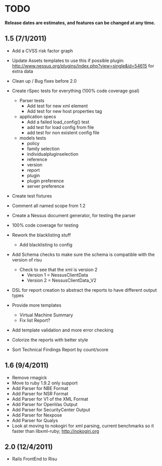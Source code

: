 # TODO

**Release dates are estimates, and features can be changed at any time.**

## 1.5 (7/1/2011)
- Add a CVSS risk factor graph
- Update Assets templates to use this if possible plugin: http://www.nessus.org/plugins/index.php?view=single&id=54615 for extra data
- Clean up / Bug fixes before 2.0
- Create rSpec tests for everything (100% code coverage goal)
	- Parser tests
		- Add test for new xml element
		- Add test for new host properties tag
	- application specs
		- Add a failed load_config() test
		- add test for load config from file
		- add test for non existent config file
	- models tests
		- policy
		- family selection
		- individualpluginselection
		- reference
		- version
		- report
		- plugin
		- plugin preference
		- server preference
- Create test fixtures
- Comment all named scope from 1.2
- Create a Nessus document generator, for testing the parser
- 100% code coverage for testing
- Rework the blacklisting stuff
	- Add blacklisting to config
- Add Schema checks to make sure the schema is compatible with the version of risu
	- Check to see that the xml is version 2
		- Version 1 = NessusClientData
		- Version 2 = NessusClientData_V2


- DSL for report creation to abstract the reports to have different output types
- Provide more templates
	- Virtual Machine Summary
	- Fix list Report?
- Add template validation and more error checking
- Colorize the reports with better style
- Sort Technical Findings Report by count/score	

## 1.6 (9/4/2011)
- Remove rmagick 
- Move to ruby 1.9.2 only support
- Add Parser for NBE Format
- Add Parser for NSR Format
- Add Parser for V1 of the XML Format
- Add Parser for OpenVas Output
- Add Parser for SecurityCenter Output
- Add Parser for Nexpose
- Add Parser for Qualys
- Look at moving to nokogiri for xml parsing, current benchmarks so it faster than libxml-ruby; http://nokogiri.org

## 2.0 (12/4/2011)
- Rails FrontEnd to Risu
